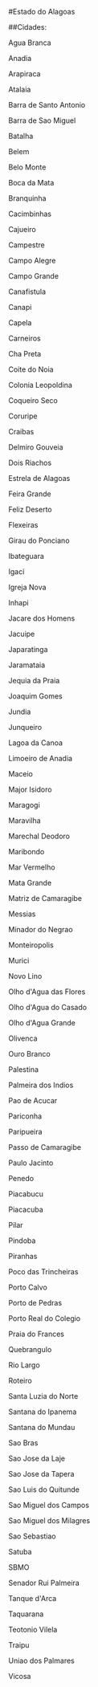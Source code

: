 #Estado do Alagoas



##Cidades:



Agua Branca

Anadia

Arapiraca

Atalaia

Barra de Santo Antonio

Barra de Sao Miguel

Batalha

Belem

Belo Monte

Boca da Mata

Branquinha

Cacimbinhas

Cajueiro

Campestre

Campo Alegre

Campo Grande

Canafistula

Canapi

Capela

Carneiros

Cha Preta

Coite do Noia

Colonia Leopoldina

Coqueiro Seco

Coruripe

Craibas

Delmiro Gouveia

Dois Riachos

Estrela de Alagoas

Feira Grande

Feliz Deserto

Flexeiras

Girau do Ponciano

Ibateguara

Igaci

Igreja Nova

Inhapi

Jacare dos Homens

Jacuipe

Japaratinga

Jaramataia

Jequia da Praia

Joaquim Gomes

Jundia

Junqueiro

Lagoa da Canoa

Limoeiro de Anadia

Maceio

Major Isidoro

Maragogi

Maravilha

Marechal Deodoro

Maribondo

Mar Vermelho

Mata Grande

Matriz de Camaragibe

Messias

Minador do Negrao

Monteiropolis

Murici

Novo Lino

Olho d'Agua das Flores

Olho d'Agua do Casado

Olho d'Agua Grande

Olivenca

Ouro Branco

Palestina

Palmeira dos Indios

Pao de Acucar

Pariconha

Paripueira

Passo de Camaragibe

Paulo Jacinto

Penedo

Piacabucu

Piacacuba

Pilar

Pindoba

Piranhas

Poco das Trincheiras

Porto Calvo

Porto de Pedras

Porto Real do Colegio

Praia do Frances

Quebrangulo

Rio Largo

Roteiro

Santa Luzia do Norte

Santana do Ipanema

Santana do Mundau

Sao Bras

Sao Jose da Laje

Sao Jose da Tapera

Sao Luis do Quitunde

Sao Miguel dos Campos

Sao Miguel dos Milagres

Sao Sebastiao

Satuba

SBMO

Senador Rui Palmeira

Tanque d'Arca

Taquarana

Teotonio Vilela

Traipu

Uniao dos Palmares

Vicosa 